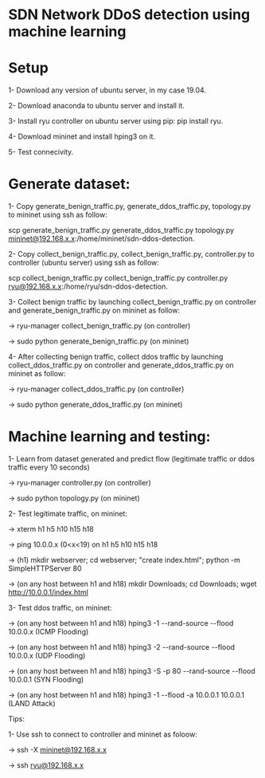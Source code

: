# SDN Network DDoS detection using machine learning

# Setup

1- Download any version of ubuntu server, in my case 19.04.

2- Download anaconda to ubuntu server and install it.

3- Install ryu controller on ubuntu server using pip: pip install ryu.

4- Download mininet and install hping3 on it.

5- Test connecivity.

# Generate dataset:

1- Copy generate_benign_traffic.py, generate_ddos_traffic.py, topology.py to mininet using ssh as follow:

scp generate_benign_traffic.py generate_ddos_traffic.py topology.py mininet@192.168.x.x:/home/mininet/sdn-ddos-detection.

2- Copy collect_benign_traffic.py, collect_benign_traffic.py, controller.py to controller (ubuntu server) using ssh as follow:

scp collect_benign_traffic.py collect_benign_traffic.py controller.py ryu@192.168.x.x:/home/ryu/sdn-ddos-detection.

3- Collect benign traffic by launching collect_benign_traffic.py on controller and generate_benign_traffic.py on mininet as follow:

-> ryu-manager collect_benign_traffic.py (on controller)

-> sudo python generate_benign_traffic.py (on mininet)

4- After collecting benign traffic, collect ddos traffic by launching collect_ddos_traffic.py on controller and generate_ddos_traffic.py on mininet as follow:

-> ryu-manager collect_ddos_traffic.py (on controller)

-> sudo python generate_ddos_traffic.py (on mininet)

# Machine learning and testing:

1- Learn from dataset generated and predict flow (legitimate traffic or ddos traffic every 10 seconds)

-> ryu-manager controller.py (on controller)

-> sudo python topology.py (on mininet)

2- Test legitimate traffic, on mininet:

-> xterm h1 h5 h10 h15 h18

-> ping 10.0.0.x (0<x<19) on h1 h5 h10 h15 h18

-> (h1) mkdir webserver; cd webserver; "create index.html"; python -m SimpleHTTPServer 80

-> (on any host between h1 and h18) mkdir Downloads; cd Downloads; wget http://10.0.0.1/index.html

3- Test ddos traffic, on mininet:

-> (on any host between h1 and h18) hping3 -1 --rand-source --flood 10.0.0.x (ICMP Flooding)

-> (on any host between h1 and h18) hping3 -2 --rand-source --flood 10.0.0.x (UDP Flooding)

-> (on any host between h1 and h18) hping3 -S -p 80 --rand-source --flood 10.0.0.1 (SYN Flooding)

-> (on any host between h1 and h18) hping3 -1 --flood -a 10.0.0.1 10.0.0.1 (LAND Attack)

Tips:

1- Use ssh to connect to controller and mininet as foloow:

-> ssh -X mininet@192.168.x.x

-> ssh ryu@192.168.x.x
